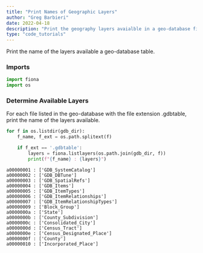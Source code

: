 ```yaml
---
title: "Print Names of Geographic Layers"
author: "Greg Barbieri"
date: 2022-04-18
description: "Print the geography layers avaialble in a geo-database file."
type: "code_tutorials"
--- 
```


Print the name of the layers available a geo-database table.

### Imports


```python
import fiona
import os
```

### Determine Available Layers

For each file listed in the geo-database with the file extension .gdbtable, print the name of the layers available.


```python
for f in os.listdir(gdb_dir):
    f_name, f_ext = os.path.splitext(f)

    if f_ext == '.gdbtable':
        layers = fiona.listlayers(os.path.join(gdb_dir, f))
        print(f"{f_name} : {layers}")
```

    a00000001 : ['GDB_SystemCatalog']
    a00000002 : ['GDB_DBTune']
    a00000003 : ['GDB_SpatialRefs']
    a00000004 : ['GDB_Items']
    a00000005 : ['GDB_ItemTypes']
    a00000006 : ['GDB_ItemRelationships']
    a00000007 : ['GDB_ItemRelationshipTypes']
    a00000009 : ['Block_Group']
    a0000000a : ['State']
    a0000000b : ['County_Subdivision']
    a0000000c : ['Consolidated_City']
    a0000000d : ['Census_Tract']
    a0000000e : ['Census_Designated_Place']
    a0000000f : ['County']
    a00000010 : ['Incorporated_Place']

